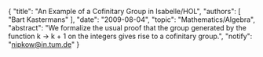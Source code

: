 {
    "title": "An Example of a Cofinitary Group in Isabelle/HOL",
    "authors": [
        "Bart Kastermans"
    ],
    "date": "2009-08-04",
    "topic": "Mathematics/Algebra",
    "abstract": "We formalize the usual proof that the group generated by the function k -> k + 1 on the integers gives rise to a cofinitary group.",
    "notify": "nipkow@in.tum.de"
}